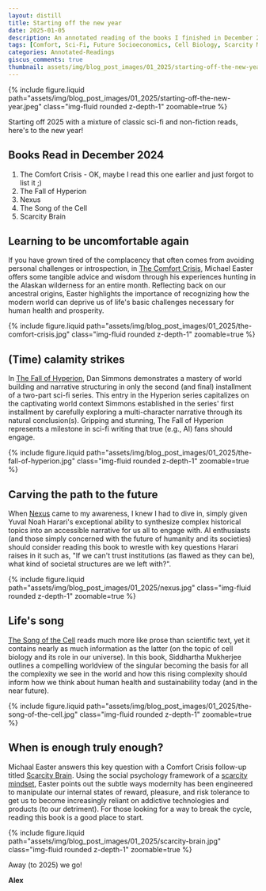 ```yaml
---
layout: distill
title: Starting off the new year
date: 2025-01-05
description: An annotated reading of the books I finished in December 2024.
tags: [Comfort, Sci-Fi, Future Socioeconomics, Cell Biology, Scarcity Mindset]
categories: Annotated-Readings
giscus_comments: true
thumbnail: assets/img/blog_post_images/01_2025/starting-off-the-new-year.jpeg
---
```


<div class="l-page">
  {% include figure.liquid path="assets/img/blog_post_images/01_2025/starting-off-the-new-year.jpeg" class="img-fluid rounded z-depth-1" zoomable=true %}
</div>

Starting off 2025 with a mixture of classic sci-fi and non-fiction reads, here's to the new year!

## Books Read in December 2024
1. The Comfort Crisis - OK, maybe I read this one earlier and just forgot to list it ;)
2. The Fall of Hyperion
3. Nexus
4. The Song of the Cell
5. Scarcity Brain

## Learning to be uncomfortable again

If you have grown tired of the complacency that often comes from avoiding personal challenges or introspection, in [The Comfort Crisis](https://eastermichael.com/book/), Michael Easter offers some tangible advice and wisdom through his experiences hunting in the Alaskan wilderness for an entire month. Reflecting back on our ancestral origins, Easter highlights the importance of recognizing how the modern world can deprive us of life's basic challenges necessary for human health and prosperity.

<div class="l-body">
  {% include figure.liquid path="assets/img/blog_post_images/01_2025/the-comfort-crisis.jpg" class="img-fluid rounded z-depth-1" zoomable=true %}
</div>

## (Time) calamity strikes

In [The Fall of Hyperion](https://en.wikipedia.org/wiki/The_Fall_of_Hyperion_(novel)), Dan Simmons demonstrates a mastery of world building and narrative structuring in only the second (and final) installment of a two-part sci-fi series. This entry in the Hyperion series capitalizes on the captivating world context Simmons established in the series' first installment by carefully exploring a multi-character narrative through its natural conclusion(s). Gripping and stunning, The Fall of Hyperion represents a milestone in sci-fi writing that true (e.g., AI) fans should engage.

<div class="l-body">
  {% include figure.liquid path="assets/img/blog_post_images/01_2025/the-fall-of-hyperion.jpg" class="img-fluid rounded z-depth-1" zoomable=true %}
</div>

## Carving the path to the future

When [Nexus](https://www.ynharari.com/book/nexus/) came to my awareness, I knew I had to dive in, simply given Yuval Noah Harari's exceptional ability to synthesize complex historical topics into an accessible narrative for us all to engage with. AI enthusiasts (and those simply concerned with the future of humanity and its societies) should consider reading this book to wrestle with key questions Harari raises in it such as, "If we can't trust institutions (as flawed as they can be), what kind of societal structures are we left with?".

<div class="l-body">
  {% include figure.liquid path="assets/img/blog_post_images/01_2025/nexus.jpg" class="img-fluid rounded z-depth-1" zoomable=true %}
</div>

## Life's song

[The Song of the Cell](https://www.simonandschuster.com/books/The-Song-of-the-Cell/Siddhartha-Mukherjee/9781982117368) reads much more like prose than scientific text, yet it contains nearly as much information as the latter (on the topic of cell biology and its role in our universe). In this book, Siddhartha Mukherjee outlines a compelling worldview of the singular becoming the basis for all the complexity we see in the world and how this rising complexity should inform how we think about human health and sustainability today (and in the near future).

<div class="l-body">
  {% include figure.liquid path="assets/img/blog_post_images/01_2025/the-song-of-the-cell.jpg" class="img-fluid rounded z-depth-1" zoomable=true %}
</div>

## When is enough truly enough?

Michaal Easter answers this key question with a Comfort Crisis follow-up titled [Scarcity Brain](https://www.penguinrandomhouse.com/books/705376/scarcity-brain-by-michael-easter/). Using the social psychology framework of a [scarcity mindset](https://en.wikipedia.org/wiki/Scarcity_(social_psychology)), Easter points out the subtle ways modernity has been engineered to manipulate our internal states of reward, pleasure, and risk tolerance to get us to become increasingly reliant on addictive technologies and products (to our detriment). For those looking for a way to break the cycle, reading this book is a good place to start.

<div class="l-body">
  {% include figure.liquid path="assets/img/blog_post_images/01_2025/scarcity-brain.jpg" class="img-fluid rounded z-depth-1" zoomable=true %}
</div>

Away (to 2025) we go!

**Alex**
